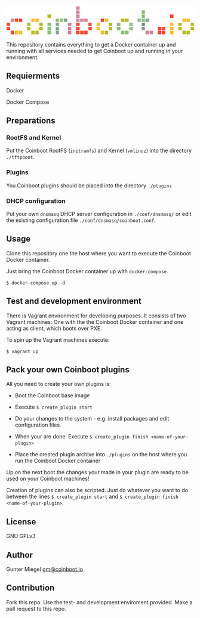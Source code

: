 ![Logo of Coinboot](coinboot.png)

This repository contains everything to get a Docker container up and running with all services needed to get Coinboot up and running in your environment.

## Requierments 

Docker

Docker Compose

## Preparations

### RootFS and Kernel

Put the Coinboot RootFS (`initramfs`) and Kernel (`vmlinuz`) into the directory `./tftpboot`.

### Plugins

You Coinboot plugins should be  placed into  the directory `./plugins`

### DHCP configuration

Put your own `dnsmasq` DHCP server configuration in `./conf/dnsmasq/` or edit the existing configuration file `./conf/dnsmasq/coinboot.conf`.

## Usage

Clone this repository one the host where you want to execute the Coinboot Docker container.

Just bring the Coinboot Docker container up with `docker-compose`.

```
$ docker-compose up -d
```

## Test and development environment

There is Vagrant environment for developing purposes.
It consists of two Vagrant machines: One with the the Coinboot Docker container and one acting as client, which boots over PXE.

To spin up the Vagrant machines execute:

```
$ vagrant up
```

## Pack your own Coinboot plugins

All you need to create your own plugins is:

* Boot the Coinboot base image

* Execute `$ create_plugin start`

* Do your changes to the system - e.g. install packages and edit configuration files.

* When your are done: Execute `$ create_plugin finish <name-of-your-plugin>`

* Place the created plugin archive into `./plugins` on the host where you run the Coinboot Docker container

Up on the next boot the changes your made in your plugin are ready to be used on your Coinboot machines!

Creation of plugins can also be scripted. Just do whatever you want to do between the lines `$ create_plugin start` and `$ create_plugin finish <name-of-your-plugin>`.

## License

GNU GPLv3 

## Author

Gunter Miegel 
gm@coinboot.io

## Contribution

Fork this repo. Use the test- and development enviroment provided.
Make a pull request to this repo. 
